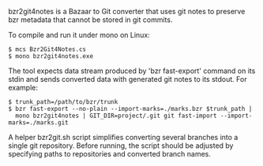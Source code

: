 bzr2git4notes is a Bazaar to Git converter that uses git notes to preserve bzr metadata
that cannot be stored in git commits.

To compile and run it under mono on Linux:

    $ mcs Bzr2Git4Notes.cs
    $ mono bzr2git4notes.exe

The tool expects data stream produced by 'bzr fast-export' command on its stdin
and sends converted data with generated git notes to its stdout. For example:

    $ trunk_path=/path/to/bzr/trunk
    $ bzr fast-export --no-plain --import-marks=./marks.bzr $trunk_path |
      mono bzr2git4notes | GIT_DIR=project/.git git fast-import --import-marks=./marks.git

A helper bzr2git.sh script simplifies converting several branches into a single git repository.
Before running, the script should be adjusted by specifying paths to repositories and
converted branch names.
